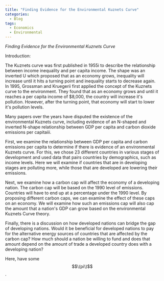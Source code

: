 ```yaml
---
title: "Finding Evidence for the Environmental Kuznets Curve"
categories:
  - Blog
tags:
  - Economics
  - Environmental
---
```


*Finding Evidence for the Environmental Kuznets Curve*

Introduction:

The Kuznets curve was first published in 1955i to describe the relationship between income inequality and per capita income. The shape was an inverted U which proposed that as an economy grows, inequality will increase until it hits a turning point and inequality starts to decrease again. In 1995, Grossman and Kruegerii first applied the concept of the Kuznets curve to the environment. They found that as an economy grows and until it reaches a per capita income of $8,000, the country will increase it's pollution. However, after the turning point, that economy will start to lower it's pollution levels. 

Many papers over the years have disputed the existence of the environmental Kuznets curve, including evidence of an N-shaped and inverted N-shape relationship between GDP per capita and carbon dioxide emissions per capitaiii.

First, we examine the relationship between GDP per capita and carbon emissions per capita to determine if there is evidence of an environmental Kuznets curve. For this, we chose 23 different countries in various stages of development and used data that pairs countries by demographics, such as income levels. Here we will examine if countries that are in developing stages are polluting more, while those that are developed are lowering their emissions. 

Next, we examine how a carbon cap will affect the economy of a developing nation. The carbon cap will be based on the 1990 level of emissions. Countries will have to end up at a percentage under the 1990 level. By proposing different carbon caps, we can examine the effect of these caps on an economy. We will examine how such an emissions cap will also cap the amount that a nation's GDP can grow based on the environmental Kuznets Curve theory. 

Finally, there is a discussion on how developed nations can bridge the gap of developing nations. Would it be beneficial for developed nations to pay for the alternative energy sources of countries that are affected by the carbon cap? How much should a nation be willing to fund and does that amount depend on the amount of trade a developed country does with a developing nation?


Here, have some $$\(pi\)$$.